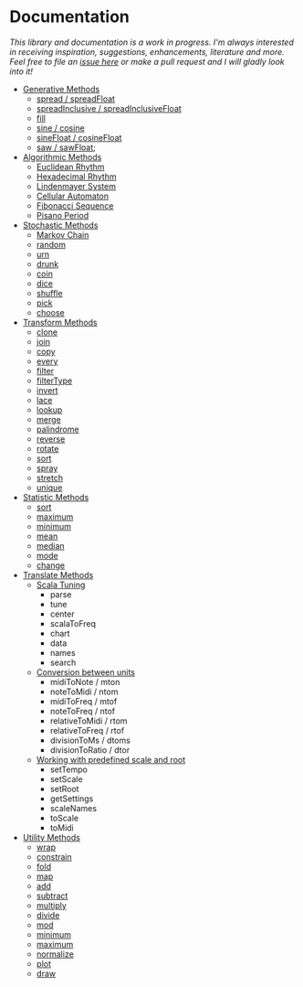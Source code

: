 # Documentation

*This library and documentation is a work in progress. I'm always interested in receiving inspiration, suggestions, enhancements, literature and more. Feel free to file an [issue here](https://github.com/tmhglnd/total-serialism/issues) or make a pull request and I will gladly look into it!*

- [Generative Methods](./generative-methods.md)
	- [spread / spreadFloat](./generative-methods.md#spread)
	- [spreadInclusive / spreadInclusiveFloat](./generative-methods.md#spreadinclusive)
	- [fill](./generative-methods.md#fill)
	- [sine / cosine](./generative-methods.md#sine--cosine)
	- [sineFloat / cosineFloat](./generative-methods.md#sinefloat--cosinefloat)
	- [saw / sawFloat](./generative-methods.md#saw--sawFloat);
- [Algorithmic Methods](./algorithmic-methods.md)
	- [Euclidean Rhythm](./algorithmic-methods.md#euclid)
	- [Hexadecimal Rhythm](./algorithmic-methods.md#hexBeat)
	- [Lindenmayer System](./algorithmic-methods.md#linden)
	- [Cellular Automaton](./algorithmic-methods.md#cellular-automaton)
	- [Fibonacci Sequence](./algorithmic-methods.md#fibonacci)
	- [Pisano Period](./algorithmic-methods.md#pisano)
- [Stochastic Methods](./stochastic-methods.md)
	- [Markov Chain](./stochastic-methods.md#markov-chain)
	- [random](./stochastic-methods.md#random)
	- [urn](./stochastic-methods.md#urn)
	- [drunk](./stochastic-methods.md#drunk)
	- [coin](./stochastic-methods.md#coin) 
	- [dice](./stochastic-methods.md#dice)
	- [shuffle](./stochastic-methods.md#shuffle)
	- [pick](./stochastic-methods.md#pick)
	- [choose](./stochastic-methods.md#choose)
- [Transform Methods](./transform-methods.md)
	- [clone](./transform-methods.md#clone)
	- [join](./transform-methods.md#join)
	- [copy](./transform-methods.md#copy)
	- [every](./transform-methods.md#every)
	- [filter](./transform-methods.md#filter)
	- [filterType](./transform-methods.md#filterType)
	- [invert](./transform-methods.md#invert)
	- [lace](./transform-methods.md#lace)
	- [lookup](./transform-methods.md#lookup)
	- [merge](./transform-methods.md#merge)
	- [palindrome](./transform-methods.md#palindrome)
	- [reverse](./transform-methods.md#reverse)
	- [rotate](./transform-methods.md#rotate)
	- [sort](./transform-methods.md#sort)
	- [spray](./transform-methods.md#spray)
	- [stretch](./transform-methods.md#stretch)
	- [unique](./transform-methods.md#unique)
- [Statistic Methods](./statistic-methods.md)
	- [sort](./statistic-methods.md#sort)
	- [maximum](./statistic-methods.md#maximum)
	- [minimum](./statistic-methods.md#minimum)
	- [mean](./statistic-methods.md#mean)
	- [median](./statistic-methods.md#median)
	- [mode](./statistic-methods.md#mode)
	- [change](./statistic-methods.md#change)
- [Translate Methods](./translate-methods.md)
	- [Scala Tuning](./translate-methods.md#using-scala-tuning-format)
		- parse
		- tune
		- center
		- scalaToFreq
		- chart
		- data
		- names
		- search
	- [Conversion between units](./translate-methods.md#conversion-between-units)
		- midiToNote / mton
		- noteToMidi / ntom
		- midiToFreq / mtof
		- noteToFreq / ntof
		- relativeToMidi / rtom
		- relativeToFreq / rtof
		- divisionToMs / dtoms
		- divisionToRatio / dtor
	- [Working with predefined scale and root](./translate-methods.md#working-with-predefined-scale-and-root)
		- setTempo
		- setScale
		- setRoot
		- getSettings
		- scaleNames
		- toScale
		- toMidi
- [Utility Methods](./utility-methods.md)
	- [wrap](./utility-methods.md#usage)
	- [constrain](./utility-methods.md#usage)
	- [fold](./utility-methods.md#usage)
	- [map](./utility-methods.md#usage)
	- [add](./utility-methods.md#usage)
	- [subtract](./utility-methods.md#usage)
	- [multiply](./utility-methods.md#usage)
	- [divide](./utility-methods.md#usage)
	- [mod](./utility-methods.md#usage)
	- [minimum](./utility-methods.md#minimum)
	- [maximum](./utility-methods.md#maximum)
	- [normalize](./utility-methods.md#normalize)
	- [plot](./utility-methods.md#plot)
	- [draw](./utility-methods.md#draw)